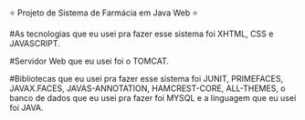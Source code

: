 ⭐️ Projeto de Sistema de Farmácia em Java Web ⭐️

#As tecnologias que eu usei pra fazer esse sistema foi XHTML, CSS e JAVASCRIPT.

#Servidor Web que eu usei foi o TOMCAT.

#Bibliotecas que eu usei pra fazer esse sistema foi JUNIT, PRIMEFACES, JAVAX.FACES, JAVAS-ANNOTATION, HAMCREST-CORE, ALL-THEMES, o banco de dados que eu usei pra fazer foi MYSQL e a linguagem que eu usei foi JAVA.
